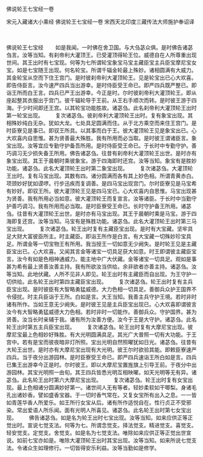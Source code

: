 佛说轮王七宝经一卷


宋元入藏诸大小乘经
佛说轮王七宝经一卷
宋西天北印度三藏传法大师施护奉诏译

　　

佛说轮王七宝经
　　如是我闻。一时佛在舍卫国。与大刍苾众俱。是时佛告诸苾刍言。汝等当知。有刹帝利大灌顶王。已受灌顶得轮王位。威德自在人所尊重出现世间。其王出时有七宝现。何等为七所谓轮宝象宝马宝主藏臣宝主兵臣宝摩尼宝女宝。如是七宝随王出现。何名轮宝。所谓千辐金轮最上殊妙。诸相圆满有大威力。其金轮宝从空而下住王宫门。是时彼刹帝利大灌顶轮王。见是轮宝出已心大欢喜。即告侍臣言。汝今速严四兵当出游幸。是时侍臣受王命已。即严四兵既严整已。即诣王所而白王言。四兵已严王出游幸。今正是时。尔时彼刹帝利大灌顶轮王。即从座起整其衣服出于宫门。彼千辐轮导于王前。从王右手顺次而转。是时彼王游于四海。于少时间即还王宫。以其轮宝功能胜故。诸苾刍。此名刹帝利大灌顶轮王出时第一轮宝出现。
　　复次诸苾刍。彼刹帝利大灌顶轮王出时。复有象宝出现。其相殊妙纯白无杂。犹如大龙。七处具足圆满而住。从于北方乘空而来住王宫门。是时臣寮见是事已。即驭王所具。以其事而白于王。彼大灌顶轮王见是象宝出已。心大欢喜内自思惟。甚为贤善最大殊胜。我有所用而必当取。是时彼王谓诸臣言。象宝出现。汝等宜应专勤守护备吾所用。是时侍臣受王命已。于长时中专勤守护。善巧调习无少损失备王所用。佛告诸苾刍。往昔有刹帝利大灌顶轮王出世。是时亦有象宝出现。其王于晨朝时乘彼象宝。游于四海即时还宫。汝等当知。象宝有是胜妙功能。诸苾刍。此名大灌顶轮王出时第二象宝出现。
　　复次诸苾刍。大灌顶轮王出时。复有马宝出现。其数有四。诸分圆满而各有其上妙色相。所谓青黄赤白。项颈妙好犹如谟啰。行步迅疾而复调善。是四马宝出现宫门。尔时臣寮见是马宝希有妙好。即驭王所。彼大灌顶轮王见是四马宝已。心大欢喜内自思惟。马宝出现甚为贤善。我有所用必当如意。彼大灌顶轮王而复宣言。汝等诸臣。于长时中当勤守护善巧调习。我有所用而必当取。是时臣寮受王命已。长时守护备王所用。诸苾刍。往昔有大灌顶轮王出世。是时亦有马宝出现。其王于晨朝时乘是马宝。游于四海即复还宫。汝等当知。马宝有是殊胜功能。诸苾刍。此名大灌顶轮王出时第三马宝出现。
　　复次诸苾刍。轮王出时复有主藏臣宝出现。是时有大宝藏。坚牢具足大财大富彼臣所主。时主藏臣。即诣王所作是白言。有大宝藏一切殊妙珍宝具足。所谓金等一切宝物王有所用。我当授王一切如意无少阙失。是时轮王见是主藏臣宝出已。心大欢喜。又闻其言金等诸宝一切具足获大如意。时王即谓彼主藏臣宝言。汝今有如是色相神通威力。能主地中广大伏藏。金等诸宝一切具足。观如是事甚为希有最上贤善汝善主持。我有所欲汝当供给。余非欲者亦善主持。诸苾刍。汝等当知。此地伏藏。人所不见非人即见。轮王出时有主藏臣而自出现。为王守护一切供给。此名轮王出时第四主藏臣宝出现。
　　复次诸苾刍。轮王出时复有主兵臣宝出现。是时彼臣有大智略勇猛威德。大力色相一切具足。善御兵众护王国界不令侵扰。时主兵臣诣于王所。白如是言。大王当知。我善主兵守护王境。若时非时诸有所作。当如王意无少阙失。是时彼王见是主兵臣宝出现已。心大欢喜即谓彼言汝今有大智略勇猛威德大力色相。若时非时一切能作。善御兵众。守护国界。甚为贤善。汝当长时亲辅于我。诸有所为汝善方便。汝今于王是大守护。诸苾刍。此名轮王出时第五主兵臣宝出现。
　　复次诸苾刍。轮王出时复有大摩尼宝出现。彼摩尼宝最上色相妙好殊胜。有大光明圆满具足。其光广大普照一切有大功能。于王宫中。若有是宝而彼夜暗非灯所照。宝出光明自然照曜犹如日光。诸苾刍。往昔有大轮王出世。是时亦有大摩尼宝出现有大光明。彼王尔时欲验其能。即敕臣寮速严四兵。当于夜分出游园林。是时臣寮受王命已。即严四兵速诣王所白如是言。四兵已集王出游幸今正是时。尔时彼王。即以大摩尼宝置旌旗上引导王前。于夜分中出游园林。其宝光明照一由旬。其王四兵皆悉光明互相映曜。如天光明等无有异。诸苾刍。此名轮王出时第六大摩尼宝出现。
　　复次诸苾刍。轮王出时复有女宝出现。最上色相诸分圆满妙好第一。诸世间人无有等者。轻妙柔软如干唧梨。身诸毛孔出诸妙香。譬如盛香宝器。于一切时香气常在。又复女宝所有出入之息。一一皆如青莲华香人所爱乐。如王所行女宝从后。诸有所作适悦自在。性行贞正不受邪染。常出爱语人所乐闻。面有光明人所喜见。诸苾刍。此名轮王出时第七女宝出现。
　　佛告诸苾刍。如是名为轮王出时七宝出现。汝等当知。如来应供正等正觉出时。宣说七觉支法。何等为七。所谓念觉支。择法觉支。精进觉支。喜觉支。轻安觉支。定觉支。舍觉支。如是名为七觉支法。唯除如来应供正等正觉出世宣说。如前七宝亦如是。唯除大灌顶轮王出时其宝出现。汝等当知。如来所说七觉支法。令诸众生如理修行。一切皆得安乐利益。汝等当勤如是修学。
